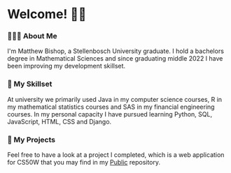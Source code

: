 # Welcome! 👋🏻

### 👨🏼‍💻 About Me
I'm Matthew Bishop, a Stellenbosch University graduate. I hold a bachelors degree in Mathematical Sciences and since graduating middle 2022 I have been improving my development skillset.  

###  🔧 My Skillset
At university we primarily used Java in my computer science courses, R in my mathematical statistics courses and SAS in my financial engineering courses. In my personal capacity I have pursued learning Python, SQL, JavaScript, HTML, CSS and Django.

### 📲 My Projects
Feel free to have a look at a project I completed, which is a web application for CS50W that you may find in my [Public](https://github.com/matbishop/Public) repository. 